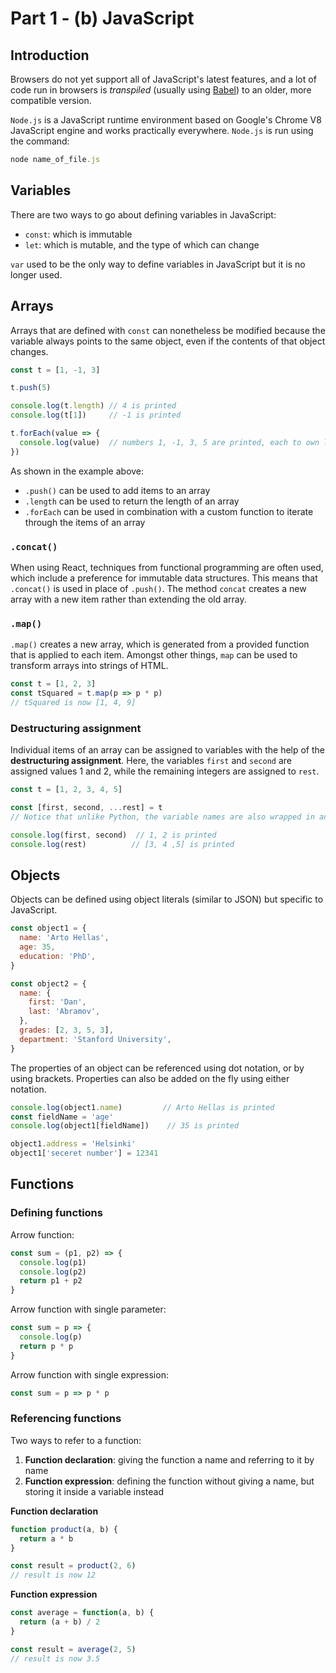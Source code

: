# Part 1 - (b) JavaScript

## Introduction

Browsers do not yet support all of JavaScript's latest features, and a lot of code run in browsers is *transpiled* (usually using [Babel](https://babeljs.io/)) to an older, more compatible version.

`Node.js` is a JavaScript runtime environment based on Google's Chrome V8 JavaScript engine and works practically everywhere. `Node.js` is run using the command:

```javascript
node name_of_file.js
```

## Variables

There are two ways to go about defining variables in JavaScript:
 - `const`: which is immutable
 - `let`: which is mutable, and the type of which can change
  
`var` used to be the only way to define variables in JavaScript but it is no longer used.

## Arrays

Arrays that are defined with `const` can nonetheless be modified because the variable always points to the same object, even if the contents of that object changes.

```javascript
const t = [1, -1, 3]

t.push(5)

console.log(t.length) // 4 is printed
console.log(t[1])     // -1 is printed

t.forEach(value => {
  console.log(value)  // numbers 1, -1, 3, 5 are printed, each to own line
})      
```

As shown in the example above:
 - `.push()` can be used to add items to an array
 - `.length` can be used to return the length of an array
 - `.forEach` can be used in combination with a custom function to iterate through the items of an array

### `.concat()`

When using React, techniques from functional programming are often used, which include a preference for immutable data structures. This means that `.concat()` is used in place of `.push()`. The method `concat` creates a new array with a new item rather than extending the old array.

### `.map()`

`.map()` creates a new array, which is generated from a provided function that is applied to each item. Amongst other things, `map` can be used to transform arrays into strings of HTML.

```javascript
const t = [1, 2, 3]
const tSquared = t.map(p => p * p)
// tSquared is now [1, 4, 9]
```


### Destructuring assignment

Individual items of an array can be assigned to variables with the help of the **destructuring assignment**. Here, the variables `first` and `second` are assigned values 1 and 2, while the remaining integers are assigned to `rest`.

```javascript
const t = [1, 2, 3, 4, 5]

const [first, second, ...rest] = t  
// Notice that unlike Python, the variable names are also wrapped in an array.

console.log(first, second)  // 1, 2 is printed
console.log(rest)          // [3, 4 ,5] is printed
```

## Objects

Objects can be defined using object literals (similar to JSON) but specific to JavaScript.

```javascript
const object1 = {
  name: 'Arto Hellas',
  age: 35,
  education: 'PhD',
}

const object2 = {
  name: {
    first: 'Dan',
    last: 'Abramov',
  },
  grades: [2, 3, 5, 3],
  department: 'Stanford University',
}
```

The properties of an object can be referenced using dot notation, or by using brackets. Properties can also be added on the fly using either notation.

```javascript
console.log(object1.name)         // Arto Hellas is printed
const fieldName = 'age' 
console.log(object1[fieldName])    // 35 is printed

object1.address = 'Helsinki'
object1['seceret number'] = 12341
```

## Functions

### Defining functions 

Arrow function:
```javascript
const sum = (p1, p2) => {
  console.log(p1)
  console.log(p2)
  return p1 + p2
}
```
Arrow function with single parameter:
```javascript
const sum = p => {
  console.log(p)
  return p * p
}
```

Arrow function with single expression:
```javascript
const sum = p => p * p
```

### Referencing functions 

Two ways to refer to a function: 
 1. **Function declaration**: giving the function a name and referring to it by name
 2. **Function expression**: defining the function without giving a name, but storing it inside a variable instead

**Function declaration**
```javascript
function product(a, b) {
  return a * b
}

const result = product(2, 6)
// result is now 12
```

**Function expression**
```javascript
const average = function(a, b) {
  return (a + b) / 2
}

const result = average(2, 5)
// result is now 3.5
```